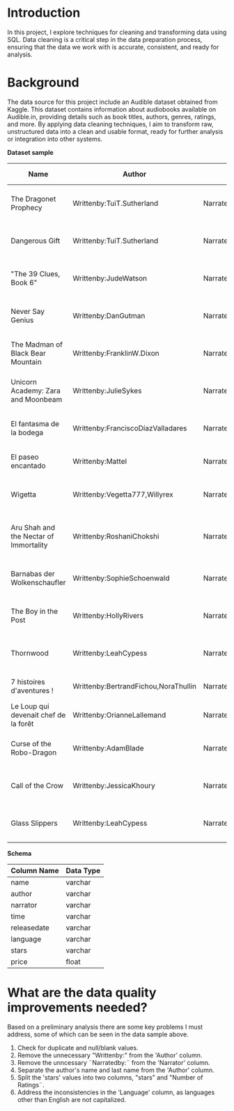 # Introduction
In this project, I explore techniques for cleaning and transforming data using SQL. Data cleaning is a critical step in the data preparation process, ensuring that the data we work with is accurate, consistent, and ready for analysis.

# Background
The data source for this project include an Audible dataset obtained from Kaggle. This dataset contains information about audiobooks available on Audible.in, providing details such as book titles, authors, genres, ratings, and more. By applying data cleaning techniques, I aim to transform raw, unstructured data into a clean and usable format, ready for further analysis or integration into other systems.

**Dataset sample**


| Name                                      | Author                                       | Narrator                                 | Time               | Release Date | Language | Stars                      | Price |
|-------------------------------------------|----------------------------------------------|------------------------------------------|--------------------|--------------|----------|----------------------------|-------|
| The Dragonet Prophecy                     | Writtenby:TuiT.Sutherland                    | Narratedby:ShannonMcManus                | 8 hrs and 32 mins  | 01-07-12     | English  | 5 out of 5 stars11 ratings | 820|
| Dangerous Gift                            | Writtenby:TuiT.Sutherland                    | Narratedby:ShannonMcManus                | 7 hrs and 51 mins  | 02-03-21     | English  | 5 out of 5 stars9 ratings  | 445|
| "The 39 Clues, Book 6"                    | Writtenby:JudeWatson                         | Narratedby:DavidPittu                    | 5 hrs and 10 mins  | 06-11-09     | English  | 5 out of 5 stars4 ratings  | 468|
| Never Say Genius                          | Writtenby:DanGutman                          | Narratedby:MichaelGoldstrom              | 5 hrs and 27 mins  | 23-08-13     | English  | 5 out of 5 stars8 ratings  | 585|
| The Madman of Black Bear Mountain         | Writtenby:FranklinW.Dixon                    | Narratedby:TimGregory                    | 2 hrs and 54 mins  | 07-06-16     | English  | 5 out of 5 stars3 ratings  | 305|
| Unicorn Academy: Zara and Moonbeam        | Writtenby:JulieSykes                         | Narratedby:KristinAtherton               | 1 hr and 35 mins   | 10-03-22     | English  | Not rated yet              | 266|
| El fantasma de la bodega                  | Writtenby:FranciscoDíazValladares            | Narratedby:NuriaSamsó                    | 2 hrs and 23 mins  | 04-04-22     | spanish  | Not rated yet              | 192|
| El paseo encantado                        | Writtenby:Mattel                             | Narratedby:VanessaPérezJurado            | 33 mins            | 01-04-22     | spanish  | Not rated yet              | 76 |
| Wigetta                                   | Writtenby:Vegetta777,Willyrex                | Narratedby:ÁlexdePorrata                 | 3 hrs and 37 mins  | 05-04-22     | spanish  | Not rated yet              | 192|
| Aru Shah and the Nectar of Immortality    | Writtenby:RoshaniChokshi                     | Narratedby:SoneelaNankani                | 11 hrs and 19 mins | 05-04-22     | English  | Not rated yet              | 821|
| Barnabas der Wolkenschaufler              | Writtenby:SophieSchoenwald    | Narratedby:BerndReheuser           | 2 hrs and 56 mins  | 04-04-22     | german   | Not rated yet              | 200.00|
| The Boy in the Post                       | Writtenby:HollyRivers                        | Narratedby:SusieTrayling                 | 6 hrs and 58 mins  | 01-04-22     | English  | Not rated yet              | 706|
| Thornwood                                 | Writtenby:LeahCypess                         | Narratedby:JessicaAlmasy                 | 5 hrs and 41 mins  | 05-04-22     | English  | Not rated yet              | 904|
| 7 histoires d'aventures !                 | Writtenby:BertrandFichou,NoraThullin | Narratedby:GuyChappelier,FrédéricSanchez | 43 mins | 11-02-22 | french   | Not rated yet              | 679.00|
| Le Loup qui devenait chef de la forêt     | Writtenby:OrianneLallemand                   | Narratedby:WillProduction                | 9 mins             | 01-04-22     | french   | Not rated yet              | 112|
| Curse of the Robo-Dragon                  | Writtenby:AdamBlade                          | Narratedby:TheoSolomon                   | 2 hrs and 6 mins   | 01-04-22     | English  | Not rated yet              | 531|
| Call of the Crow                          | Writtenby:JessicaKhoury                      | Narratedby:MichaelGallagher,EmilyEiden   | 9 hrs and 30 mins  | 05-04-22     | English  | Not rated yet              | 586|
| Glass Slippers                            | Writtenby:LeahCypess                         | Narratedby:KeylorLeigh                   | 5 hrs and 38 mins  | 05-04-22     | English  | Not rated yet              | 904|

**Schema**

| Column Name | Data Type |
|-------------|------------|
| name        | varchar    |
| author      | varchar    |
| narrator    | varchar    |
| time        | varchar    |
| releasedate | varchar    |
| language    | varchar    |
| stars       | varchar    |
| price       | float      |



# What are the data quality improvements needed?
Based on a preliminary analysis there are some key problems I must address, some of which can be seen in the data sample above.
1. Check for duplicate and null/blank values.
2. Remove the unnecessary "Writtenby:" from the 'Author' column.
3. Remove the unncessary ¨Narratedby:¨ from the 'Narrator' column.
4. Separate the author's name and last name from the 'Author' column.
5. Split the 'stars' values into two columns, "stars" and "Number of Ratings¨.
6. Address the inconsistencies in the 'Language' column, as languages other than English are not capitalized. 
